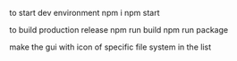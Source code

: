 to start dev environment
npm i 
npm start


to build production release
npm run build
npm run package


make the gui with icon of specific file system in the list
